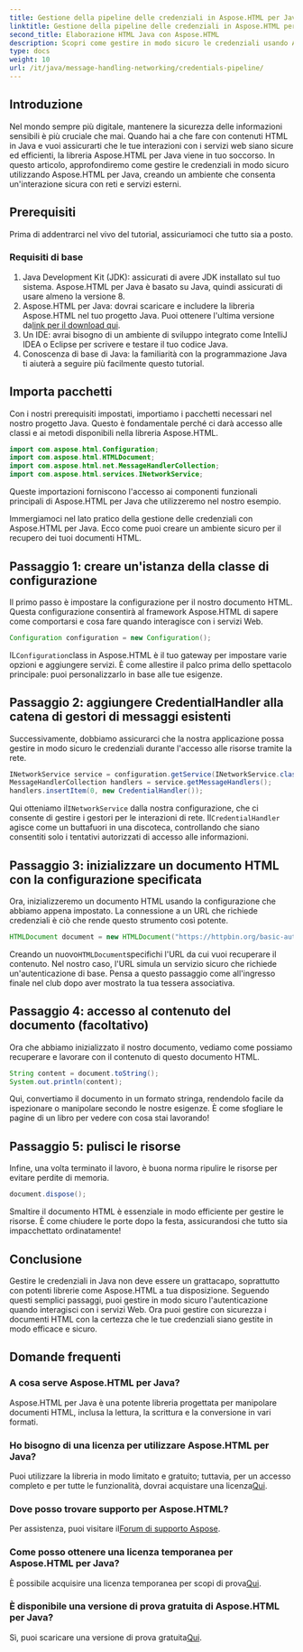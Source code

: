 ```yaml
---
title: Gestione della pipeline delle credenziali in Aspose.HTML per Java
linktitle: Gestione della pipeline delle credenziali in Aspose.HTML per Java
second_title: Elaborazione HTML Java con Aspose.HTML
description: Scopri come gestire in modo sicuro le credenziali usando Aspose.HTML per Java in questa guida passo-passo. Esplora suggerimenti essenziali e best practice.
type: docs
weight: 10
url: /it/java/message-handling-networking/credentials-pipeline/
---
```

## Introduzione
Nel mondo sempre più digitale, mantenere la sicurezza delle informazioni sensibili è più cruciale che mai. Quando hai a che fare con contenuti HTML in Java e vuoi assicurarti che le tue interazioni con i servizi web siano sicure ed efficienti, la libreria Aspose.HTML per Java viene in tuo soccorso. In questo articolo, approfondiremo come gestire le credenziali in modo sicuro utilizzando Aspose.HTML per Java, creando un ambiente che consenta un'interazione sicura con reti e servizi esterni.
## Prerequisiti
Prima di addentrarci nel vivo del tutorial, assicuriamoci che tutto sia a posto. 
### Requisiti di base
1. Java Development Kit (JDK): assicurati di avere JDK installato sul tuo sistema. Aspose.HTML per Java è basato su Java, quindi assicurati di usare almeno la versione 8.
2.  Aspose.HTML per Java: dovrai scaricare e includere la libreria Aspose.HTML nel tuo progetto Java. Puoi ottenere l'ultima versione da[link per il download qui](https://releases.aspose.com/html/java/).
3. Un IDE: avrai bisogno di un ambiente di sviluppo integrato come IntelliJ IDEA o Eclipse per scrivere e testare il tuo codice Java.
4. Conoscenza di base di Java: la familiarità con la programmazione Java ti aiuterà a seguire più facilmente questo tutorial.
## Importa pacchetti
Con i nostri prerequisiti impostati, importiamo i pacchetti necessari nel nostro progetto Java. Questo è fondamentale perché ci darà accesso alle classi e ai metodi disponibili nella libreria Aspose.HTML.
```java
import com.aspose.html.Configuration;
import com.aspose.html.HTMLDocument;
import com.aspose.html.net.MessageHandlerCollection;
import com.aspose.html.services.INetworkService;
```
Queste importazioni forniscono l'accesso ai componenti funzionali principali di Aspose.HTML per Java che utilizzeremo nel nostro esempio.

Immergiamoci nel lato pratico della gestione delle credenziali con Aspose.HTML per Java. Ecco come puoi creare un ambiente sicuro per il recupero dei tuoi documenti HTML.
## Passaggio 1: creare un'istanza della classe di configurazione
Il primo passo è impostare la configurazione per il nostro documento HTML. Questa configurazione consentirà al framework Aspose.HTML di sapere come comportarsi e cosa fare quando interagisce con i servizi Web.
```java
Configuration configuration = new Configuration();
```
 IL`Configuration`class in Aspose.HTML è il tuo gateway per impostare varie opzioni e aggiungere servizi. È come allestire il palco prima dello spettacolo principale: puoi personalizzarlo in base alle tue esigenze.
## Passaggio 2: aggiungere CredentialHandler alla catena di gestori di messaggi esistenti
Successivamente, dobbiamo assicurarci che la nostra applicazione possa gestire in modo sicuro le credenziali durante l'accesso alle risorse tramite la rete.
```java
INetworkService service = configuration.getService(INetworkService.class);
MessageHandlerCollection handlers = service.getMessageHandlers();
handlers.insertItem(0, new CredentialHandler());
```
 Qui otteniamo il`INetworkService` dalla nostra configurazione, che ci consente di gestire i gestori per le interazioni di rete. Il`CredentialHandler` agisce come un buttafuori in una discoteca, controllando che siano consentiti solo i tentativi autorizzati di accesso alle informazioni.
## Passaggio 3: inizializzare un documento HTML con la configurazione specificata
Ora, inizializzeremo un documento HTML usando la configurazione che abbiamo appena impostato. La connessione a un URL che richiede credenziali è ciò che rende questo strumento così potente.
```java
HTMLDocument document = new HTMLDocument("https://httpbin.org/basic-auth/username/securelystoredpassword", configurazione);
```
 Creando un nuovo`HTMLDocument`specifichi l'URL da cui vuoi recuperare il contenuto. Nel nostro caso, l'URL simula un servizio sicuro che richiede un'autenticazione di base. Pensa a questo passaggio come all'ingresso finale nel club dopo aver mostrato la tua tessera associativa.
## Passaggio 4: accesso al contenuto del documento (facoltativo)
Ora che abbiamo inizializzato il nostro documento, vediamo come possiamo recuperare e lavorare con il contenuto di questo documento HTML.
```java
String content = document.toString();
System.out.println(content);
```
Qui, convertiamo il documento in un formato stringa, rendendolo facile da ispezionare o manipolare secondo le nostre esigenze. È come sfogliare le pagine di un libro per vedere con cosa stai lavorando!
## Passaggio 5: pulisci le risorse
Infine, una volta terminato il lavoro, è buona norma ripulire le risorse per evitare perdite di memoria.
```java
document.dispose();
```
Smaltire il documento HTML è essenziale in modo efficiente per gestire le risorse. È come chiudere le porte dopo la festa, assicurandosi che tutto sia impacchettato ordinatamente!
## Conclusione
Gestire le credenziali in Java non deve essere un grattacapo, soprattutto con potenti librerie come Aspose.HTML a tua disposizione. Seguendo questi semplici passaggi, puoi gestire in modo sicuro l'autenticazione quando interagisci con i servizi Web. Ora puoi gestire con sicurezza i documenti HTML con la certezza che le tue credenziali siano gestite in modo efficace e sicuro.

## Domande frequenti
### A cosa serve Aspose.HTML per Java?
Aspose.HTML per Java è una potente libreria progettata per manipolare documenti HTML, inclusa la lettura, la scrittura e la conversione in vari formati.
### Ho bisogno di una licenza per utilizzare Aspose.HTML per Java?
 Puoi utilizzare la libreria in modo limitato e gratuito; tuttavia, per un accesso completo e per tutte le funzionalità, dovrai acquistare una licenza[Qui](https://purchase.aspose.com/buy).
### Dove posso trovare supporto per Aspose.HTML?
 Per assistenza, puoi visitare il[Forum di supporto Aspose](https://forum.aspose.com/c/html/29).
### Come posso ottenere una licenza temporanea per Aspose.HTML per Java?
 È possibile acquisire una licenza temporanea per scopi di prova[Qui](https://purchase.aspose.com/temporary-license/).
### È disponibile una versione di prova gratuita di Aspose.HTML per Java?
 Sì, puoi scaricare una versione di prova gratuita[Qui](https://releases.aspose.com/).